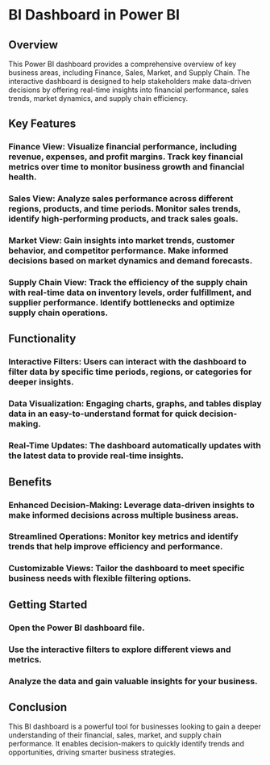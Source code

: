 # BI Dashboard in Power BI

## Overview

This Power BI dashboard provides a comprehensive overview of key business areas, including Finance, Sales, Market, and Supply Chain. The interactive dashboard is designed to help stakeholders make data-driven decisions by offering real-time insights into financial performance, sales trends, market dynamics, and supply chain efficiency.

## Key Features

### Finance View: Visualize financial performance, including revenue, expenses, and profit margins. Track key financial metrics over time to monitor business growth and financial health.

### Sales View: Analyze sales performance across different regions, products, and time periods. Monitor sales trends, identify high-performing products, and track sales goals.

### Market View: Gain insights into market trends, customer behavior, and competitor performance. Make informed decisions based on market dynamics and demand forecasts.

### Supply Chain View: Track the efficiency of the supply chain with real-time data on inventory levels, order fulfillment, and supplier performance. Identify bottlenecks and optimize supply chain operations.

## Functionality

### Interactive Filters: Users can interact with the dashboard to filter data by specific time periods, regions, or categories for deeper insights.

### Data Visualization: Engaging charts, graphs, and tables display data in an easy-to-understand format for quick decision-making.

### Real-Time Updates: The dashboard automatically updates with the latest data to provide real-time insights.

## Benefits

### Enhanced Decision-Making: Leverage data-driven insights to make informed decisions across multiple business areas.

### Streamlined Operations: Monitor key metrics and identify trends that help improve efficiency and performance.

### Customizable Views: Tailor the dashboard to meet specific business needs with flexible filtering options.

## Getting Started

### Open the Power BI dashboard file.

### Use the interactive filters to explore different views and metrics.

### Analyze the data and gain valuable insights for your business.

## Conclusion
This BI dashboard is a powerful tool for businesses looking to gain a deeper understanding of their financial, sales, market, and supply chain performance. It enables decision-makers to quickly identify trends and opportunities, driving smarter business strategies.
